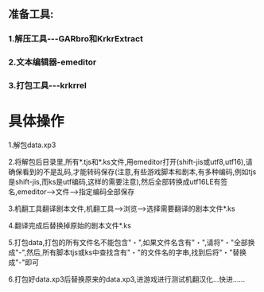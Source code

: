 ## 准备工具:
 
### 1.解压工具---GARbro和KrkrExtract
### 2.文本编辑器-emeditor
### 3.打包工具---krkrrel


# 具体操作

1.解包data.xp3

2.将解包后目录里,所有*.tjs和*.ks文件,用emeditor打开(shift-jis或utf8,utf16),请确保看到的不是乱码,才能转码保存(注意,有些游戏脚本和剧本,有多种编码,例如tjs是shift-jis,而ks是utf编码,这样的需要注意),然后全部转换成utf16LE有签名,emeditor-->文件-->指定编码全部保存

3.机翻工具翻译剧本文件,机翻工具-->浏览-->选择需要翻译的剧本文件*.ks

4.翻译完成后替换掉原始的剧本文件*.ks

5.打包data,打包的所有文件名不能包含"・",如果文件名含有"・",请将"・"全部换成"-",然后,所有脚本tjs或ks中查找含有"・"的文件名的字串,找到后将"・"替换成"-"即可

6.打包好data.xp3后替换原来的data.xp3,进游戏进行测试机翻汉化...快进......
